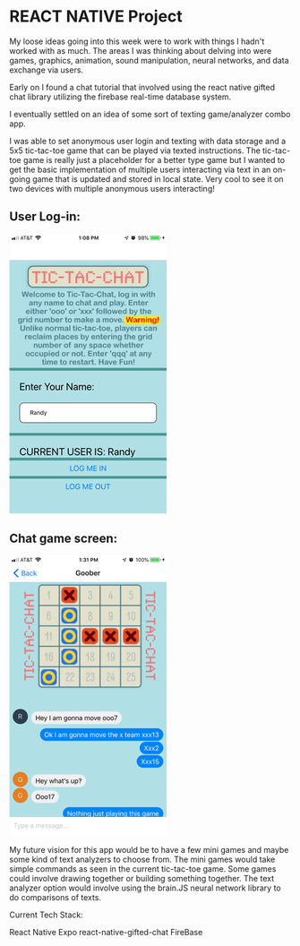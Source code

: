 # REACT NATIVE Project

My loose ideas going into this week were to work with things I hadn't worked with as much. The areas I was thinking about delving into were games, graphics, animation, sound manipulation, neural networks, and data exchange via users.

Early on I found a chat tutorial that involved using the react native gifted chat library utilizing the firebase real-time database system. 

I eventually settled on an idea of some sort of texting game/analyzer combo app. 

I was able to set anonymous user login and texting with data storage and a 5x5 tic-tac-toe game that can be played via texted instructions. The tic-tac-toe game is really just a placeholder for a better type game but I wanted to get the basic implementation of multiple users interacting via text in an on-going game that is updated and stored in local state. Very cool to see it on two devices with multiple anonymous users interacting!

## User Log-in:                
![](assets/login.png) 

## Chat game screen:
![](assets/chat_game.png)
 
My future vision for this app would be to have a few mini games and maybe some kind of text analyzers to choose from. The mini games would take simple commands as seen in the current tic-tac-toe game. Some games could involve drawing together or building something together. The text analyzer option would involve using the brain.JS neural network library to do comparisons of texts.  


Current Tech Stack:

React Native
Expo
react-native-gifted-chat
FireBase

